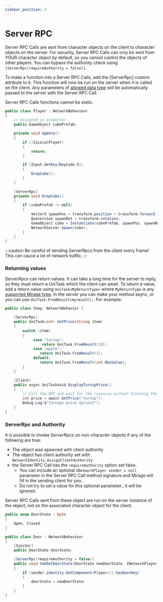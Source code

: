 ```yaml
---
sidebar_position: 3
---
```

# Server RPC

Server RPC Calls are sent from character objects on the client to character objects on the server. For security, Server RPC Calls can only be sent from YOUR character object by default, so you cannot control the objects of other players. You can bypass the authority check using `[ServerRpc(requireAuthority = false)]`.

To make a function into a Server RPC Calls, add the [ServerRpc] custom attribute to it. This function will now be run on the server when it is called on the client. Any parameters of [allowed data type](/docs/guides/data-types) will be automatically passed to the server with the Server RPC Call.

Server RPC Calls functions cannot be static. 

``` cs
public class Player : NetworkBehaviour
{
    // Assigned in inspector
    public GameObject cubePrefab;

    private void Update()
    {
        if (!IsLocalPlayer) 
        {
            return;
        }

        if (Input.GetKey(KeyCode.X))
        {
            DropCube();
        }
    }

    [ServerRpc]
    private void DropCube()
    {
        if (cubePrefab != null)
        {
            Vector3 spawnPos = transform.position + transform.forward * 2;
            Quaternion spawnRot = transform.rotation;
            GameObject cube = Instantiate(cubePrefab, spawnPos, spawnRot);
            NetworkServer.Spawn(cube);
        }
    }
}
```

:::caution
Be careful of sending ServerRpcs from the client every frame! This can cause a lot of network traffic.
:::

### Returning values

ServerRpcs can return values. It can take a long time for the server to reply, so they must return a UniTask which the client can await.
To return a value, add a return value using `UniTask<MyReturnType>` where `MyReturnType` is any [supported Mirage type](/docs/guides/data-types). In the server you can make your method async,  or you can use `UniTask.FromResult(myresult);`.  For example:

```cs
public class Shop: NetworkBehavior {

    [ServerRpc]
    public UniTask<int> GetPrice(string item) 
    {
        switch (item) 
        {
             case "turnip":
                 return UniTask.FromResult(10);
             case "apple":
                return UniTask.FromResult(3);
             default:
                return UniTask.FromResult(int.MaxValue);
        }
    }

    [Client]
    public async UniTaskVoid DisplayTurnipPrice() 
    {
        // Call the RPC and wait for the response without blocking the main thread
        int price = await GetPrice("turnip");
        Debug.Log($"Turnips price {price}");
    }
}
```

### ServerRpc and Authority

It is possible to invoke ServerRpcs on non-character objects if any of the following are true:

- The object was spawned with client authority
- The object has client authority set with `NetworkIdentity.AssignClientAuthority`
- the Server RPC Call has the `requireAuthority` option set false.  
    - You can include an optional `INetworkPlayer sender = null` parameter in the Server RPC Call method signature and Mirage will fill in the sending client for you.
    - Do not try to set a value for this optional parameter...it will be ignored.

Server RPC Calls sent from these object are run on the server instance of the object, not on the associated character object for the client.

```cs
public enum DoorState : byte
{
    Open, Closed
}

public class Door : NetworkBehaviour
{
    [SyncVar]
    public DoorState doorState;

    [ServerRpc(requireAuthority = false)]
    public void CmdSetDoorState(DoorState newDoorState, INetworkPlayer sender = null)
    {
        if (sender.identity.GetComponent<Player>().hasDoorKey)
        {
            doorState = newDoorState;
        }
    }
}
```
